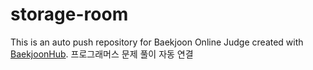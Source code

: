 # storage-room
This is an auto push repository for Baekjoon Online Judge created with [BaekjoonHub](https://github.com/BaekjoonHub/BaekjoonHub).
프로그래머스 문제 풀이 자동 연결
